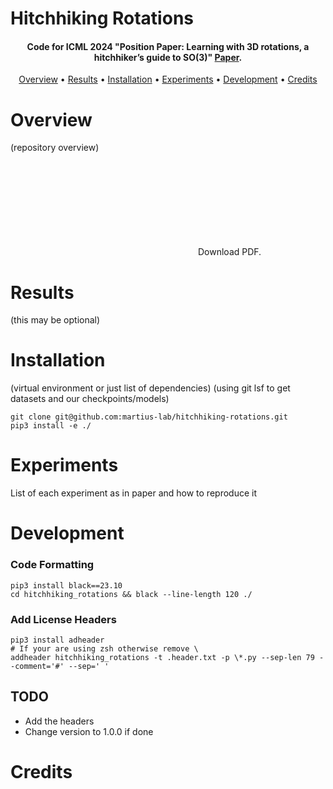 # Hitchhiking Rotations

<h4 align="center">
Code for ICML 2024 "Position Paper: Learning with 3D rotations, a hitchhiker’s guide to SO(3)" <a href="some_ariv_link" target="_blank">Paper</a>.</h4>

<p align="center">
  <a href="#overview">Overview</a> •
  <a href="#results">Results</a> •
  <a href="#installation">Installation</a> •
  <a href="#experiments">Experiments</a> •
  <a href="#development">Development</a> •
  <a href="#credits">Credits</a>
</p>


# Overview
(repository overview)

<object data="https://github.com/martius-lab/hitchhiking-rotations/blob/main/assets/docs/torus_v5.pdf" type="application/pdf" width="700px" height="700px">
    <embed src="https://github.com/martius-lab/hitchhiking-rotations/blob/main/assets/docs/torus_v5.pdf>
        <p>This browser does not support PDFs. Please download the PDF to view it: <a href="https://github.com/martius-lab/hitchhiking-rotations/blob/main/assets/docs/torus_v5.pdf">Download PDF</a>.</p>
    </embed>
</object>

# Results
(this may be optional)

# Installation
(virtual environment or just list of dependencies) 
(using git lsf to get datasets and our checkpoints/models)

```
git clone git@github.com:martius-lab/hitchhiking-rotations.git
pip3 install -e ./
```

# Experiments
List of each experiment as in paper and how to reproduce it

# Development
### Code Formatting
```shell
pip3 install black==23.10
cd hitchhiking_rotations && black --line-length 120 ./
```
### Add License Headers
```shell
pip3 install adheader
# If your are using zsh otherwise remove \
addheader hitchhiking_rotations -t .header.txt -p \*.py --sep-len 79 --comment='#' --sep=' '
```

## TODO
- Add the headers
- Change version to 1.0.0 if done

# Credits


